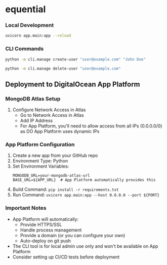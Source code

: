# equential

### Local Development

```bash
uvicorn app.main:app --reload
```

### CLI Commands

```bash
python -m cli.manage create-user "user@example.com" "John Doe"
```

```bash
python -m cli.manage delete-user "user@example.com"
```

## Deployment to DigitalOcean App Platform

### MongoDB Atlas Setup
1. Configure Network Access in Atlas
   - Go to Network Access in Atlas
   - Add IP Address
   - For App Platform, you'll need to allow access from all IPs (0.0.0.0/0) as DO App Platform uses dynamic IPs

### App Platform Configuration
1. Create a new app from your GitHub repo
2. Environment Type: Python
3. Set Environment Variables:
   ```
   MONGODB_URL=your-mongodb-atlas-url
   BASE_URL=${APP_URL}  # App Platform automatically provides this
   ```
4. Build Command: `pip install -r requirements.txt`
5. Run Command: `uvicorn app.main:app --host 0.0.0.0 --port ${PORT}`

### Important Notes
- App Platform will automatically:
  - Provide HTTPS/SSL
  - Handle process management
  - Provide a domain (or you can configure your own)
  - Auto-deploy on git push
- The CLI tool is for local admin use only and won't be available on App Platform
- Consider setting up CI/CD tests before deployment
